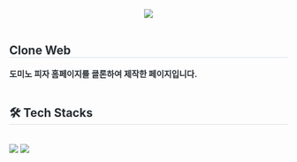 <div align= "center">
    <img src="https://capsule-render.vercel.app/api?type=rounded&color=0:0078ae,100:e51705&height=120&text=Domino's&animation=&fontColor=ffffff&fontSize=60" />
    </div>
    <div style="text-align: left;"> 
    <br />
    <h2 style="border-bottom: 1px solid #d8dee4; color: #282d33;"> Clone Web </h2>  
    <div style="font-weight: 700; font-size: 15px; text-align: left; color: #282d33;"> 도미노 피자 홈페이지를 클론하여 제작한 페이지입니다. </div> 
    </div>
    <div style="text-align: left;">
    <br />
    <h2 style="border-bottom: 1px solid #d8dee4; color: #282d33;"> 🛠️ Tech Stacks </h2> <br> 
    <div style="text-align: left;" "text-align: left;"> <img src="https://img.shields.io/badge/HTML5-E34F26?style=for-the-badge&logo=HTML5&logoColor=white">
          <img src="https://img.shields.io/badge/CSS3-1572B6?style=for-the-badge&logo=CSS3&logoColor=white">
          </div>
    </div>
    <div style="text-align: left;">
    </div>
    

